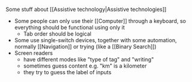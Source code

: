 Some stuff about [[Assistive technology|Assistive technologies]]

- Some people can only use their [[Computer]] through a keyboard, so everything should be functional using only it
	- Tab order should be logical
-  Some use single-switch devices, together with some automation, normally [[Navigation]] or trying (like a [[Binary Search]])
- Screen readers
	- have different modes like "type of tag" and "writing"
	- sometimes guess content e.g. "km" is a kilometer
	- they try to guess the label of inputs